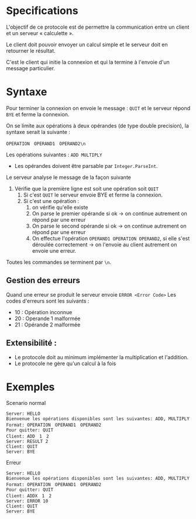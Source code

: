 # Specifications

L'objectif de ce protocole est de permettre la communication entre un client et un serveur « calculette ».

Le client doit pouvoir envoyer un calcul simple et le serveur doit en retourner le résultat.

C'est le client qui initie la connexion et qui la termine à l'envoie d'un message particulier.



# Syntaxe

Pour terminer la connexion on envoie le message : `QUIT` et le serveur répond `BYE` et ferme la connexion.

On se limite aux opérations à deux opérandes (de type double precision), la syntaxe serait la suivante :

```
OPERATION　OPERAND1　OPERAND2\n
```

Les opérations suivantes : `ADD MULTIPLY`
* Les opérandes doivent être parsable par `Integer.ParseInt`.

Le serveur analyse le message de la façon suivante
1. Vérifie que la première ligne est soit une opération soit `QUIT`
    1. Si c'est `QUIT` le serveur envoie BYE et ferme la connexion.
    2. Si c'est une opération :
        1. on vérifie qu'elle existe
        2. On parse le premier opérande si ok -> on continue autrement on répond par une erreur
        3. On parse le second opérande si ok -> on continue autrement on répond par une erreur
        4. On effectue l'opération `OPERAND1 OPERATION OPERAND2`, si elle s'est déroulée correctement -> on l'envoie au client autrement on envoie une erreur.

Toutes les commandes se terminent par `\n`.

## Gestion des erreurs
Quand une erreur se produit le serveur envoie `ERROR <Error Code>`
Les codes d'erreurs sont les suivants :
* 10 : Opération inconnue
* 20 : Operande 1 malformée
* 21 : Opérande 2 malformée

## Extensibilité :
* Le protocole doit au minimum implémenter la multiplication et l'addition.
* Le protocole ne gère qu'un calcul à la fois

# Exemples

Scenario normal
```
Server: HELLO
Bienvenue les opérations disponibles sont les suivantes: ADD, MULTIPLY
Format: OPERATION　OPERAND1　OPERAND2
Pour quitter: QUIT
Client: ADD　1　2
Server: RESULT 2
Client: QUIT
Server: BYE
```

Erreur
```
Server: HELLO
Bienvenue les opérations disponibles sont les suivantes: ADD, MULTIPLY
Format: OPERATION　OPERAND1　OPERAND2
Pour quitter: QUIT
Client: ADDX　1　2
Server: ERROR 10
Client: QUIT
Server: BYE
```